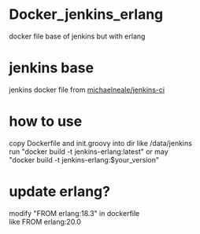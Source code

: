 # Docker_jenkins_erlang
docker file base of jenkins but with erlang

# jenkins base
jenkins docker file from [michaelneale/jenkins-ci](https://github.com/michaelneale/jenkins-ci.org-docker.git)

# how to use
copy Dockerfile and init.groovy into dir like /data/jenkins  
run "docker build -t jenkins-erlang:latest" or may  
"docker build -t jenkins-erlang:$your_version"

# update erlang?
modify "FROM erlang:18.3" in dockerfile   
like FROM erlang:20.0